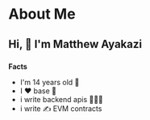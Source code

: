 # About Me

## Hi, 👋 I'm Matthew Ayakazi 

###  

**Facts**
- I'm 14 years old 👦
- I ♥️ base 🔵
- i write backend apis 👨🏻‍💻
- i write ✍️ EVM contracts 
